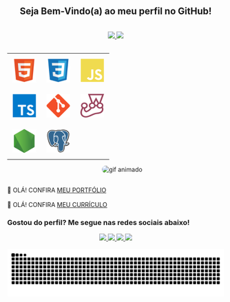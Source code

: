 <div align="center">

  ## Seja Bem-Vindo(a) ao meu perfil no GitHub!
  
  <br>
  
  <a href="https://github.com/alan-felipe-dev">
    <img height="180em" src="https://github-readme-stats.vercel.app/api?username=alan-felipe-dev&show_icons=true&theme=tokyonight&include_all_commits=true&count_private=true"/>
    <img height="180em" src="https://github-readme-stats.vercel.app/api/top-langs/?username=alan-felipe-dev&layout=compact&langs_count=6&theme=tokyonight"/>
  </a>
  
</div>

<br>

<div align="center">
  <table border: none;">
    <tr>
      <td align="center" style="border: none; padding: 12px;">
        <img src="https://raw.githubusercontent.com/devicons/devicon/master/icons/html5/html5-original.svg" width="55" height="55">
      </td>
      <td align="center" style="border: none; padding: 12px;">
        <img src="https://raw.githubusercontent.com/devicons/devicon/master/icons/css3/css3-original.svg" width="55" height="55">
      </td>
      <td align="center" style="border: none; padding: 12px;">
        <img src="https://raw.githubusercontent.com/devicons/devicon/master/icons/javascript/javascript-plain.svg" width="55" height="55">
      </td>
    </tr>
    <tr>
      <td align="center" style="border: none; padding: 12px;">
        <img src="https://raw.githubusercontent.com/devicons/devicon/master/icons/typescript/typescript-plain.svg" width="55" height="55">
      </td>
      <td align="center" style="border: none; padding: 12px;">
        <img src="https://raw.githubusercontent.com/devicons/devicon/master/icons/git/git-plain.svg" width="55" height="55">
      </td>
      <td align="center" style="border: none; padding: 12px;">
        <img src="https://raw.githubusercontent.com/devicons/devicon/master/icons/jest/jest-plain.svg" width="55" height="55">
      </td>
    </tr>
    <tr>
      <td align="center" style="border: none; padding: 12px;">
        <img src="https://raw.githubusercontent.com/devicons/devicon/master/icons/nodejs/nodejs-original.svg" width="55" height="55">
      </td>
      <td align="center" style="border: none; padding: 12px;">
        <img src="https://raw.githubusercontent.com/devicons/devicon/master/icons/postgresql/postgresql-original.svg" width="55" height="55">
      </td>
      <td align="center" style="border: none; padding: 12px;"></td>
    </tr>
  </table>
  <td align="right" valign="middle">
        <img src="https://media4.giphy.com/media/v1.Y2lkPTc5MGI3NjExazFjNmcxY3Y5b2M3OGtyOWk3ZzdncjE0M2RiaXlmbGFnMzRzY2lweiZlcD12MV9pbnRlcm5hbF9naWZfYnlfaWQmY3Q9Zw/1zgzISaYrnMAYRJJEr/giphy.gif" alt="gif animado" width="350" height="350" style="border-radius: 10px; margin-left: 30px;">
      </td>
    </tr>
  </table>
</div>

<br>

👋 OLÁ! CONFIRA [MEU PORTFÓLIO](https://alan-felipe-dev.github.io/portfolio/)
  <br>
  <br>
👋 OLÁ! CONFIRA [MEU CURRÍCULO](https://github.com/alan-felipe-dev/alan-felipe-dev/raw/main/Curr%C3%ADculo.pdf)

### Gostou do perfil? Me segue nas redes sociais abaixo!

<div align="center"> 
  <a href="https://www.instagram.com/alanfelipe._/" target="_blank">
    <img src="https://img.shields.io/badge/-Instagram-%23E4405F?style=for-the-badge&logo=instagram&logoColor=white">
  </a>
  <a href="https://discord.gg/TwmM3SVM" target="_blank">
    <img src="https://img.shields.io/badge/Discord-7289DA?style=for-the-badge&logo=discord&logoColor=white">
  </a>
  <a href="mailto:alanfelipe1635@gmail.com">
    <img src="https://img.shields.io/badge/-Gmail-%23333?style=for-the-badge&logo=gmail&logoColor=white">
  </a>
  <a href="https://www.linkedin.com/in/alan-felipe-a550b5332/" target="_blank">
    <img src="https://img.shields.io/badge/-LinkedIn-%230077B5?style=for-the-badge&logo=linkedin&logoColor=white">
  </a>
</div>
<br>

<img src="https://raw.githubusercontent.com/alan-felipe-dev/alan-felipe-dev/output/snake.svg" alt="Snake animation" />
